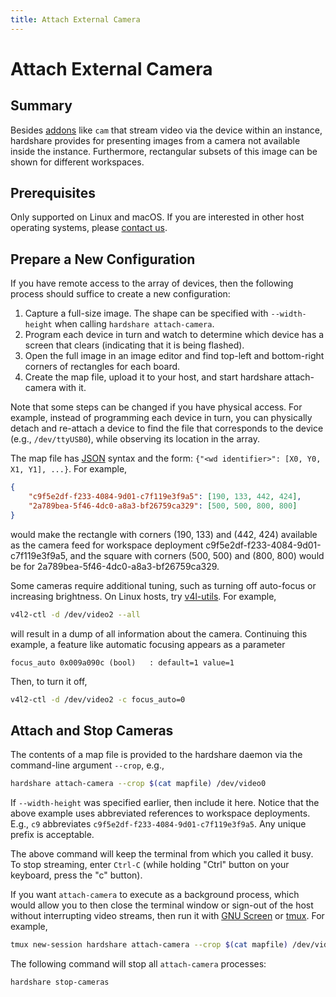 ```yaml
---
title: Attach External Camera
---
```


# Attach External Camera

## Summary

Besides [addons](/addons) like `cam` that stream video via the device within an
instance, hardshare provides for presenting images from a camera not available
inside the instance. Furthermore, rectangular subsets of this image can be shown
for different workspaces.


## Prerequisites

Only supported on Linux and macOS. If you are interested in other host operating
systems, please [contact us](https://rerobots.net/contact).

## Prepare a New Configuration

If you have remote access to the array of devices, then the following process
should suffice to create a new configuration:

1. Capture a full-size image. The shape can be specified with `--width-height` when calling `hardshare attach-camera`.
2. Program each device in turn and watch to determine which device has a screen that clears (indicating that it is being flashed).
3. Open the full image in an image editor and find top-left and bottom-right corners of rectangles for each board.
4. Create the map file, upload it to your host, and start hardshare attach-camera with it.

Note that some steps can be changed if you have physical access. For example,
instead of programming each device in turn, you can physically detach and
re-attach a device to find the file that corresponds to the device (e.g.,
`/dev/ttyUSB0`), while observing its location in the array.

The map file has [JSON](https://www.json.org/json-en.html) syntax and the form: `{"<wd identifier>": [X0, Y0, X1, Y1], ...}`.
For example,

```json
{
    "c9f5e2df-f233-4084-9d01-c7f119e3f9a5": [190, 133, 442, 424],
    "2a789bea-5f46-4dc0-a8a3-bf26759ca329": [500, 500, 800, 800]
}
```

would make the rectangle with corners (190, 133) and (442, 424) available as the
camera feed for workspace deployment c9f5e2df-f233-4084-9d01-c7f119e3f9a5, and
the square with corners (500, 500) and (800, 800) would be for 2a789bea-5f46-4dc0-a8a3-bf26759ca329.

Some cameras require additional tuning, such as turning off auto-focus or
increasing brightness. On Linux hosts, try [v4l-utils](https://www.linuxtv.org/wiki/index.php/V4l-utils). For example,

```bash
v4l2-ctl -d /dev/video2 --all
```

will result in a dump of all information about the camera.  Continuing this
example, a feature like automatic focusing appears as a parameter

```
focus_auto 0x009a090c (bool)   : default=1 value=1
```

Then, to turn it off,

```bash
v4l2-ctl -d /dev/video2 -c focus_auto=0
```


## Attach and Stop Cameras

The contents of a map file is provided to the hardshare daemon via the
command-line argument `--crop`, e.g.,

```bash
hardshare attach-camera --crop $(cat mapfile) /dev/video0
```

If `--width-height` was specified earlier, then include it here.
Notice that the above example uses abbreviated references to workspace
deployments. E.g., `c9` abbreviates `c9f5e2df-f233-4084-9d01-c7f119e3f9a5`.
Any unique prefix is acceptable.

The above command will keep the terminal from which you called it busy. To stop
streaming, enter `Ctrl-C` (while holding "Ctrl" button on your keyboard, press
the "c" button).

If you want `attach-camera` to execute as a background process, which would
allow you to then close the terminal window or sign-out of the host without
interrupting video streams, then
run it with [GNU Screen](https://www.gnu.org/software/screen/) or
[tmux](https://github.com/tmux/tmux/wiki). For example,

```bash
tmux new-session hardshare attach-camera --crop $(cat mapfile) /dev/video0 \; detach
```

The following command will stop all `attach-camera` processes:

```bash
hardshare stop-cameras
```
